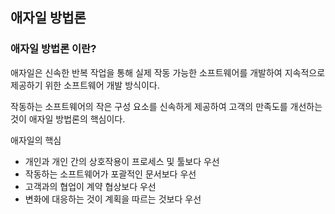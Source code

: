 ## 애자일 방법론

### 애자일 방법론 이란?

애자일은 신속한 반복 작업을 통해 실제 작동 가능한 소프트웨어를 개발하여 지속적으로 제공하기 위한 소프트웨어 개발 방식이다.

작동하는 소프트웨어의 작은 구성 요소를 신속하게 제공하여 고객의 만족도를 개선하는 것이 애자일 방법론의 핵심이다.

애자일의 핵심

- 개인과 개인 간의 상호작용이 프로세스 및 툴보다 우선
- 작동하는 소프트웨어가 포괄적인 문서보다 우선
- 고객과의 협업이 계약 협상보다 우선
- 변화에 대응하는 것이 계획을 따르는 것보다 우선

